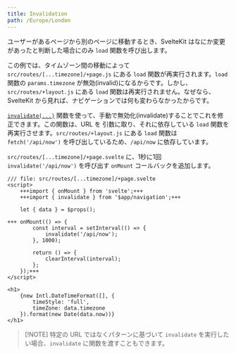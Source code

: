 ```yaml
---
title: Invalidation
path: /Europe/London
---
```


ユーザーがあるページから別のページに移動するとき、SvelteKit はなにか変更があったと判断した場合にのみ `load` 関数を呼び出します。

この例では、タイムゾーン間の移動によって `src/routes/[...timezone]/+page.js` にある `load` 関数が再実行されます。`load` 関数の `params.timezone` が無効(invalid)になるからです。しかし、`src/routes/+layout.js` にある `load` 関数は再実行されません。なぜなら、SvelteKit から見れば、ナビゲーションでは何も変わらなかったからです。

[`invalidate(...)`](/docs/kit/$app-navigation#invalidate) 関数を使って、手動で無効化(invalidate)することでこれを修正できます。この関数は、URL を 引数に取り、それに依存している `load` 関数を再実行させます。`src/routes/+layout.js` にある `load` 関数は `fetch('/api/now')` を呼び出しているため、`/api/now` に依存しています。

`src/routes/[...timezone]/+page.svelte` に、1秒に1回 `invalidate('/api/now')` を呼び出す `onMount` コールバックを追加します。

```svelte
/// file: src/routes/[...timezone]/+page.svelte
<script>
	+++import { onMount } from 'svelte';+++
	+++import { invalidate } from '$app/navigation';+++

	let { data } = $props();

+++	onMount(() => {
		const interval = setInterval(() => {
			invalidate('/api/now');
		}, 1000);

		return () => {
			clearInterval(interval);
		};
	});+++
</script>

<h1>
	{new Intl.DateTimeFormat([], {
		timeStyle: 'full',
		timeZone: data.timezone
	}).format(new Date(data.now))}
</h1>
```

> [!NOTE] 特定の URL ではなくパターンに基づいて `invalidate` を実行したい場合、`invalidate` に関数を渡すこともできます。
